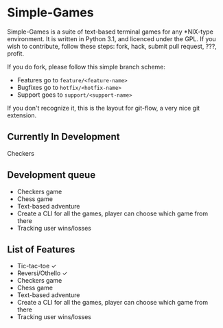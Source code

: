 # Simple-Games

Simple-Games is a suite of text-based terminal games for any *NIX-type environment.
It is written in Python 3.1, and licenced under the GPL.
If you wish to contribute, follow these steps: fork, hack, submit pull request, ???, profit.

If you do fork, please follow this simple branch scheme:

* Features go to `feature/<feature-name>`
* Bugfixes go to `hotfix/<hotfix-name>`
* Support goes to `support/<support-name>`

If you don't recognize it, this is the layout for git-flow, a very nice git extension.

## Currently In Development

Checkers

## Development queue

* Checkers game
* Chess game
* Text-based adventure
* Create a CLI for all the games, player can choose which game from there
* Tracking user wins/losses

## List of Features

* Tic-tac-toe &#x2713;
* Reversi/Othello &#x2713;
* Checkers game
* Chess game
* Text-based adventure
* Create a CLI for all the games, player can choose which game from there
* Tracking user wins/losses